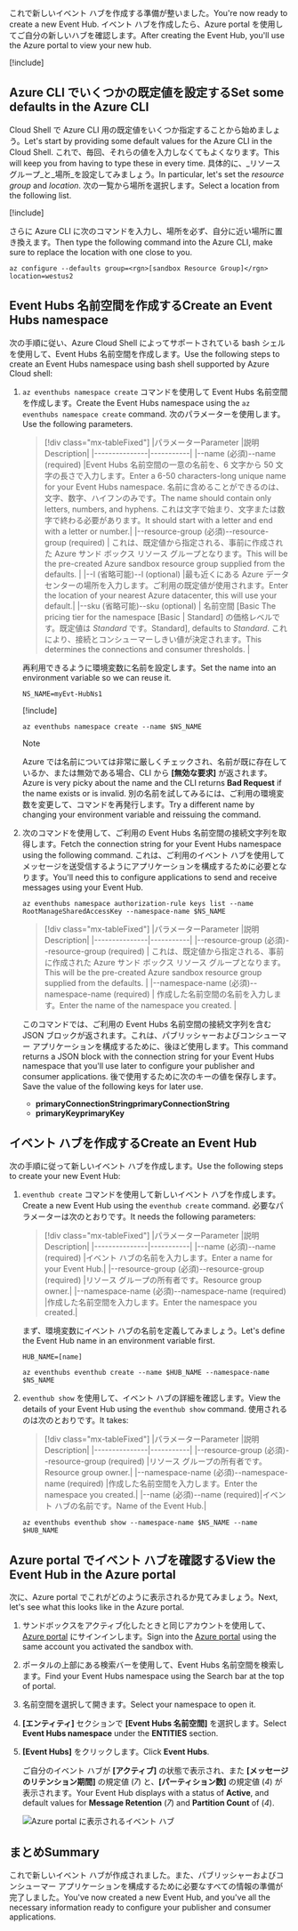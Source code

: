 <span data-ttu-id="b6b03-101">これで新しいイベント ハブを作成する準備が整いました。</span><span class="sxs-lookup"><span data-stu-id="b6b03-101">You're now ready to create a new Event Hub.</span></span> <span data-ttu-id="b6b03-102">イベント ハブを作成したら、Azure portal を使用してご自分の新しいハブを確認します。</span><span class="sxs-lookup"><span data-stu-id="b6b03-102">After creating the Event Hub, you'll use the Azure portal to view your new hub.</span></span>

[!include[](../../../includes/azure-sandbox-activate.md)]

## <a name="set-some-defaults-in-the-azure-cli"></a><span data-ttu-id="b6b03-103">Azure CLI でいくつかの既定値を設定する</span><span class="sxs-lookup"><span data-stu-id="b6b03-103">Set some defaults in the Azure CLI</span></span>

<span data-ttu-id="b6b03-104">Cloud Shell で Azure CLI 用の既定値をいくつか指定することから始めましょう。</span><span class="sxs-lookup"><span data-stu-id="b6b03-104">Let's start by providing some default values for the Azure CLI in the Cloud Shell.</span></span> <span data-ttu-id="b6b03-105">これで、毎回、それらの値を入力しなくてもよくなります。</span><span class="sxs-lookup"><span data-stu-id="b6b03-105">This will keep you from having to type these in every time.</span></span> <span data-ttu-id="b6b03-106">具体的に、_リソース グループ_と_場所_を設定してみましょう。</span><span class="sxs-lookup"><span data-stu-id="b6b03-106">In particular, let's set the _resource group_ and _location_.</span></span> <span data-ttu-id="b6b03-107">次の一覧から場所を選択します。</span><span class="sxs-lookup"><span data-stu-id="b6b03-107">Select a location from the following list.</span></span>

[!include[](../../../includes/azure-sandbox-regions-first-mention-note.md)]

<span data-ttu-id="b6b03-108">さらに Azure CLI に次のコマンドを入力し、場所を必ず、自分に近い場所に置き換えます。</span><span class="sxs-lookup"><span data-stu-id="b6b03-108">Then type the following command into the Azure CLI, make sure to replace the location with one close to you.</span></span>

```azurecli
az configure --defaults group=<rgn>[sandbox Resource Group]</rgn> location=westus2
```

## <a name="create-an-event-hubs-namespace"></a><span data-ttu-id="b6b03-109">Event Hubs 名前空間を作成する</span><span class="sxs-lookup"><span data-stu-id="b6b03-109">Create an Event Hubs namespace</span></span>

<span data-ttu-id="b6b03-110">次の手順に従い、Azure Cloud Shell によってサポートされている bash シェルを使用して、Event Hubs 名前空間を作成します。</span><span class="sxs-lookup"><span data-stu-id="b6b03-110">Use the following steps to create an Event Hubs namespace using bash shell supported by Azure Cloud shell:</span></span>

1. <span data-ttu-id="b6b03-111">`az eventhubs namespace create` コマンドを使用して Event Hubs 名前空間を作成します。</span><span class="sxs-lookup"><span data-stu-id="b6b03-111">Create the Event Hubs namespace using the `az eventhubs namespace create` command.</span></span> <span data-ttu-id="b6b03-112">次のパラメーターを使用します。</span><span class="sxs-lookup"><span data-stu-id="b6b03-112">Use the following parameters.</span></span>

    > [!div class="mx-tableFixed"]
    > |<span data-ttu-id="b6b03-113">パラメーター</span><span class="sxs-lookup"><span data-stu-id="b6b03-113">Parameter</span></span>      |<span data-ttu-id="b6b03-114">説明</span><span class="sxs-lookup"><span data-stu-id="b6b03-114">Description</span></span>|
    > |---------------|-----------|
    > |<span data-ttu-id="b6b03-115">--name (必須)</span><span class="sxs-lookup"><span data-stu-id="b6b03-115">--name (required)</span></span>      |<span data-ttu-id="b6b03-116">Event Hubs 名前空間の一意の名前を、6 文字から 50 文字の長さで入力します。</span><span class="sxs-lookup"><span data-stu-id="b6b03-116">Enter a 6-50 characters-long unique name for your Event Hubs namespace.</span></span> <span data-ttu-id="b6b03-117">名前に含めることができるのは、文字、数字、ハイフンのみです。</span><span class="sxs-lookup"><span data-stu-id="b6b03-117">The name should contain only letters, numbers, and hyphens.</span></span> <span data-ttu-id="b6b03-118">これは文字で始まり、文字または数字で終わる必要があります。</span><span class="sxs-lookup"><span data-stu-id="b6b03-118">It should start with a letter and end with a letter or number.</span></span>|
    > |<span data-ttu-id="b6b03-119">--resource-group (必須)</span><span class="sxs-lookup"><span data-stu-id="b6b03-119">--resource-group (required)</span></span> | <span data-ttu-id="b6b03-120">これは、既定値から指定される、事前に作成された Azure サンド ボックス リソース グループとなります。</span><span class="sxs-lookup"><span data-stu-id="b6b03-120">This will be the pre-created Azure sandbox resource group supplied from the defaults.</span></span> |
    > |<span data-ttu-id="b6b03-121">--l (省略可能)</span><span class="sxs-lookup"><span data-stu-id="b6b03-121">--l (optional)</span></span>     |<span data-ttu-id="b6b03-122">最も近くにある Azure データセンターの場所を入力します。ご利用の既定値が使用されます。</span><span class="sxs-lookup"><span data-stu-id="b6b03-122">Enter the location of your nearest Azure datacenter, this will use your default.</span></span>|
    > |<span data-ttu-id="b6b03-123">--sku (省略可能)</span><span class="sxs-lookup"><span data-stu-id="b6b03-123">--sku (optional)</span></span> | <span data-ttu-id="b6b03-124">名前空間 [Basic </span><span class="sxs-lookup"><span data-stu-id="b6b03-124">The pricing tier for the namespace [Basic</span></span> | <span data-ttu-id="b6b03-125">Standard] の価格レベルです。既定値は _Standard_ です。</span><span class="sxs-lookup"><span data-stu-id="b6b03-125">Standard], defaults to _Standard_.</span></span> <span data-ttu-id="b6b03-126">これにより、接続とコンシューマーしきい値が決定されます。</span><span class="sxs-lookup"><span data-stu-id="b6b03-126">This determines the connections and consumer thresholds.</span></span> |

    <span data-ttu-id="b6b03-127">再利用できるように環境変数に名前を設定します。</span><span class="sxs-lookup"><span data-stu-id="b6b03-127">Set the name into an environment variable so we can reuse it.</span></span>

    ```azurecli
    NS_NAME=myEvt-HubNs1
    ````

    [!include[](../../../includes/azure-cloudshell-copy-paste-tip.md)]

    ```azurecli
    az eventhubs namespace create --name $NS_NAME
    ```

    > [!NOTE]
    > <span data-ttu-id="b6b03-128">Azure では名前については非常に厳しくチェックされ、名前が既に存在しているか、または無効である場合、CLI から **[無効な要求]** が返されます。</span><span class="sxs-lookup"><span data-stu-id="b6b03-128">Azure is very picky about the name and the CLI returns **Bad Request** if the name exists or is invalid.</span></span> <span data-ttu-id="b6b03-129">別の名前を試してみるには、ご利用の環境変数を変更して、コマンドを再発行します。</span><span class="sxs-lookup"><span data-stu-id="b6b03-129">Try a different name by changing your environment variable and reissuing the command.</span></span>


1. <span data-ttu-id="b6b03-130">次のコマンドを使用して、ご利用の Event Hubs 名前空間の接続文字列を取得します。</span><span class="sxs-lookup"><span data-stu-id="b6b03-130">Fetch the connection string for your Event Hubs namespace using the following command.</span></span> <span data-ttu-id="b6b03-131">これは、ご利用のイベント ハブを使用してメッセージを送受信するようにアプリケーションを構成するために必要となります。</span><span class="sxs-lookup"><span data-stu-id="b6b03-131">You'll need this to configure applications to send and receive messages using your Event Hub.</span></span>

    ```azurecli
    az eventhubs namespace authorization-rule keys list --name RootManageSharedAccessKey --namespace-name $NS_NAME
    ```

    > [!div class="mx-tableFixed"]
    > |<span data-ttu-id="b6b03-132">パラメーター</span><span class="sxs-lookup"><span data-stu-id="b6b03-132">Parameter</span></span>      |<span data-ttu-id="b6b03-133">説明</span><span class="sxs-lookup"><span data-stu-id="b6b03-133">Description</span></span>|
    > |---------------|-----------|
    > |<span data-ttu-id="b6b03-134">--resource-group (必須)</span><span class="sxs-lookup"><span data-stu-id="b6b03-134">--resource-group (required)</span></span>  | <span data-ttu-id="b6b03-135">これは、既定値から指定される、事前に作成された Azure サンド ボックス リソース グループとなります。</span><span class="sxs-lookup"><span data-stu-id="b6b03-135">This will be the pre-created Azure sandbox resource group supplied from the defaults.</span></span> |
    > |<span data-ttu-id="b6b03-136">--namespace-name (必須)</span><span class="sxs-lookup"><span data-stu-id="b6b03-136">--namespace-name (required)</span></span>  | <span data-ttu-id="b6b03-137">作成した名前空間の名前を入力します。</span><span class="sxs-lookup"><span data-stu-id="b6b03-137">Enter the name of the namespace you created.</span></span> |

    <span data-ttu-id="b6b03-138">このコマンドでは、ご利用の Event Hubs 名前空間の接続文字列を含む JSON ブロックが返されます。これは、パブリッシャーおよびコンシューマー アプリケーションを構成するために、後ほど使用します。</span><span class="sxs-lookup"><span data-stu-id="b6b03-138">This command returns a JSON block with the connection string for your Event Hubs namespace that you'll use later to configure your publisher and consumer applications.</span></span> <span data-ttu-id="b6b03-139">後で使用するために次のキーの値を保存します。</span><span class="sxs-lookup"><span data-stu-id="b6b03-139">Save the value of the following keys for later use.</span></span>

    - <span data-ttu-id="b6b03-140">**primaryConnectionString**</span><span class="sxs-lookup"><span data-stu-id="b6b03-140">**primaryConnectionString**</span></span>
    - <span data-ttu-id="b6b03-141">**primaryKey**</span><span class="sxs-lookup"><span data-stu-id="b6b03-141">**primaryKey**</span></span>

## <a name="create-an-event-hub"></a><span data-ttu-id="b6b03-142">イベント ハブを作成する</span><span class="sxs-lookup"><span data-stu-id="b6b03-142">Create an Event Hub</span></span>

<span data-ttu-id="b6b03-143">次の手順に従って新しいイベント ハブを作成します。</span><span class="sxs-lookup"><span data-stu-id="b6b03-143">Use the following steps to create your new Event Hub:</span></span>

1. <span data-ttu-id="b6b03-144">`eventhub create` コマンドを使用して新しいイベント ハブを作成します。</span><span class="sxs-lookup"><span data-stu-id="b6b03-144">Create a new Event Hub using the `eventhub create` command.</span></span> <span data-ttu-id="b6b03-145">必要なパラメーターは次のとおりです。</span><span class="sxs-lookup"><span data-stu-id="b6b03-145">It needs the following parameters:</span></span>

    > [!div class="mx-tableFixed"]
    > |<span data-ttu-id="b6b03-146">パラメーター</span><span class="sxs-lookup"><span data-stu-id="b6b03-146">Parameter</span></span>      |<span data-ttu-id="b6b03-147">説明</span><span class="sxs-lookup"><span data-stu-id="b6b03-147">Description</span></span>|
    > |---------------|-----------|
    > |<span data-ttu-id="b6b03-148">--name (必須)</span><span class="sxs-lookup"><span data-stu-id="b6b03-148">--name (required)</span></span>  |<span data-ttu-id="b6b03-149">イベント ハブの名前を入力します。</span><span class="sxs-lookup"><span data-stu-id="b6b03-149">Enter a name for your Event Hub.</span></span>|
    > |<span data-ttu-id="b6b03-150">--resource-group (必須)</span><span class="sxs-lookup"><span data-stu-id="b6b03-150">--resource-group (required)</span></span>  |<span data-ttu-id="b6b03-151">リソース グループの所有者です。</span><span class="sxs-lookup"><span data-stu-id="b6b03-151">Resource group owner.</span></span>|
    > |<span data-ttu-id="b6b03-152">--namespace-name (必須)</span><span class="sxs-lookup"><span data-stu-id="b6b03-152">--namespace-name (required)</span></span>      |<span data-ttu-id="b6b03-153">作成した名前空間を入力します。</span><span class="sxs-lookup"><span data-stu-id="b6b03-153">Enter the namespace you created.</span></span>|

    <span data-ttu-id="b6b03-154">まず、環境変数にイベント ハブの名前を定義してみましょう。</span><span class="sxs-lookup"><span data-stu-id="b6b03-154">Let's define the Event Hub name in an environment variable first.</span></span>

    ```azurecli
    HUB_NAME=[name]
    ```

    ```azurecli
    az eventhubs eventhub create --name $HUB_NAME --namespace-name $NS_NAME
    ```

1. <span data-ttu-id="b6b03-155">`eventhub show` を使用して、イベント ハブの詳細を確認します。</span><span class="sxs-lookup"><span data-stu-id="b6b03-155">View the details of your Event Hub using the `eventhub show` command.</span></span> <span data-ttu-id="b6b03-156">使用されるのは次のとおりです。</span><span class="sxs-lookup"><span data-stu-id="b6b03-156">It takes:</span></span>

    > [!div class="mx-tableFixed"]
    > |<span data-ttu-id="b6b03-157">パラメーター</span><span class="sxs-lookup"><span data-stu-id="b6b03-157">Parameter</span></span>      |<span data-ttu-id="b6b03-158">説明</span><span class="sxs-lookup"><span data-stu-id="b6b03-158">Description</span></span>|
    > |---------------|-----------|
    > |<span data-ttu-id="b6b03-159">--resource-group (必須)</span><span class="sxs-lookup"><span data-stu-id="b6b03-159">--resource-group (required)</span></span>  |<span data-ttu-id="b6b03-160">リソース グループの所有者です。</span><span class="sxs-lookup"><span data-stu-id="b6b03-160">Resource group owner.</span></span>|
    > |<span data-ttu-id="b6b03-161">--namespace-name (必須)</span><span class="sxs-lookup"><span data-stu-id="b6b03-161">--namespace-name (required)</span></span>      |<span data-ttu-id="b6b03-162">作成した名前空間を入力します。</span><span class="sxs-lookup"><span data-stu-id="b6b03-162">Enter the namespace you created.</span></span>|
    > |<span data-ttu-id="b6b03-163">--name (必須)</span><span class="sxs-lookup"><span data-stu-id="b6b03-163">--name  (required)</span></span>|<span data-ttu-id="b6b03-164">イベント ハブの名前です。</span><span class="sxs-lookup"><span data-stu-id="b6b03-164">Name of the Event Hub.</span></span>|

    ```azurecli
    az eventhubs eventhub show --namespace-name $NS_NAME --name $HUB_NAME
    ```

## <a name="view-the-event-hub-in-the-azure-portal"></a><span data-ttu-id="b6b03-165">Azure portal でイベント ハブを確認する</span><span class="sxs-lookup"><span data-stu-id="b6b03-165">View the Event Hub in the Azure portal</span></span>

<span data-ttu-id="b6b03-166">次に、Azure portal でこれがどのように表示されるか見てみましょう。</span><span class="sxs-lookup"><span data-stu-id="b6b03-166">Next, let's see what this looks like in the Azure portal.</span></span>

1. <span data-ttu-id="b6b03-167">サンドボックスをアクティブ化したときと同じアカウントを使用して、[Azure portal](https://portal.azure.com/learn.docs.microsoft.com?azure-portal=true) にサインインします。</span><span class="sxs-lookup"><span data-stu-id="b6b03-167">Sign into the [Azure portal](https://portal.azure.com/learn.docs.microsoft.com?azure-portal=true) using the same account you activated the sandbox with.</span></span>

1. <span data-ttu-id="b6b03-168">ポータルの上部にある検索バーを使用して、Event Hubs 名前空間を検索します。</span><span class="sxs-lookup"><span data-stu-id="b6b03-168">Find your Event Hubs namespace using the Search bar at the top of portal.</span></span>

1. <span data-ttu-id="b6b03-169">名前空間を選択して開きます。</span><span class="sxs-lookup"><span data-stu-id="b6b03-169">Select your namespace to open it.</span></span>

1. <span data-ttu-id="b6b03-170">**[エンティティ]** セクションで **[Event Hubs 名前空間]** を選択します。</span><span class="sxs-lookup"><span data-stu-id="b6b03-170">Select **Event Hubs namespace** under the **ENTITIES** section.</span></span>

1. <span data-ttu-id="b6b03-171">**[Event Hubs]** をクリックします。</span><span class="sxs-lookup"><span data-stu-id="b6b03-171">Click **Event Hubs**.</span></span>

    <span data-ttu-id="b6b03-172">ご自分のイベント ハブが **[アクティブ]** の状態で表示され、また **[メッセージのリテンション期間]** の規定値 (*7*) と、**[パーティション数]** の規定値 (*4*) が表示されます。</span><span class="sxs-lookup"><span data-stu-id="b6b03-172">Your Event Hub displays with a status of **Active**, and default values for **Message Retention** (*7*) and **Partition Count** of (*4*).</span></span>

    ![Azure portal に表示されるイベント ハブ](../media/3-event-hub.png)

## <a name="summary"></a><span data-ttu-id="b6b03-174">まとめ</span><span class="sxs-lookup"><span data-stu-id="b6b03-174">Summary</span></span>

<span data-ttu-id="b6b03-175">これで新しいイベント ハブが作成されました。また、パブリッシャーおよびコンシューマー アプリケーションを構成するために必要なすべての情報の準備が完了しました。</span><span class="sxs-lookup"><span data-stu-id="b6b03-175">You've now created a new Event Hub, and you've all the necessary information ready to configure your publisher and consumer applications.</span></span>
